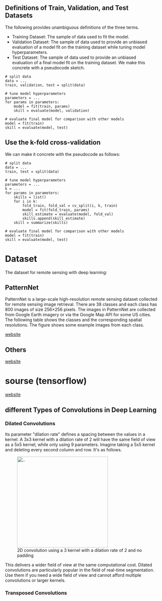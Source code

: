 
## Definitions of Train, Validation, and Test Datasets
The following provides unambiguous definitions of the three terms.
- Training Dataset: The sample of data used to fit the model.
- Validation Dataset: The sample of data used to provide an unbiased evaluation of a model fit on the training dataset while tuning model hyperparameters.
- Test Dataset: The sample of data used to provide an unbiased evaluation of a final model fit on the training dataset.
We make this concrete with a pseudocode sketch.
```
# split data
data = ...
train, validation, test = split(data)

# tune model hyperparameters
parameters = ...
for params in parameters:
	model = fit(train, params)
	skill = evaluate(model, validation)

# evaluate final model for comparison with other models
model = fit(train)
skill = evaluate(model, test)
```
## Use the k-fold cross-validation
We can make it concrete with the pseudocode as follows:
```
# split data
data = ...
train, test = split(data)

# tune model hyperparameters
parameters = ...
k = ...
for params in parameters:
	skills = list()
	for i in k:
		fold_train, fold_val = cv_split(i, k, train)
		model = fit(fold_train, params)
		skill_estimate = evaluate(model, fold_val)
		skills.append(skill_estimate)
	skill = summarize(skills)

# evaluate final model for comparison with other models
model = fit(train)
skill = evaluate(model, test)
```

# Dataset
The dataset for remote sensing with deep learning:
## PatternNet
PatternNet is a large-scale high-resolution remote sensing dataset collected for remote sensing image retrieval. There are 38 classes and each class has 800 images of size 256×256 pixels. The images in PatternNet are collected from Google Earth imagery or via the Google Map API for some US cities. The following table shows the classes and the corresponding spatial resolutions. The figure shows some example images from each class.


[website](https://sites.google.com/view/zhouwx/dataset)

## Others
[website](https://zhangbin0917.github.io/2018/06/12/%E9%81%A5%E6%84%9F%E6%95%B0%E6%8D%AE%E9%9B%86/)


# sourse (tensorflow)

[website](https://github.com/tavgreen/landuse_classification)




## different Types of Convolutions in Deep Learning
### Dilated Convolutions
Its parameter "dilation rate" defines a spacing between the values in a kernel. A 3x3 kernel with a dilation rate of 2 will have the same field of view as a 5x5 kernel, while only using 9 parameters. Imagine taking a 5x5 kernel and deleting every second column and row. It's as follows.
<figure>
  <img src="https://miro.medium.com/max/474/1*SVkgHoFoiMZkjy54zM_SUw.gif"  width="300" alt=".." title="Optional title" />
  <figcaption>2D convolution using a 3 kernel with a dilation rate of 2 and no padding</figcaption>
</figure>
This delivers a wider field of view at the same computational cost. Dilated convolutions are particularly popular in the field of real-time segmentation. Use them if you need a wide field of view and cannot afford multiple convolutions or larger kernels.

### Transposed Convolutions







